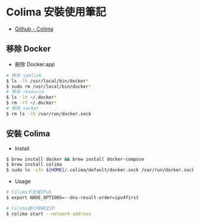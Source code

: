 # Colima 安裝使用筆記

- [Github - Colima](https://github.com/abiosoft/colima)

## 移除 Docker
- 刪除 Docker.app
```bash
# 移除 symlink
$ ls -lh /usr/local/bin/docker*
$ sudo rm /usr/local/bin/docker*
# 移除 resource
$ ls -lh ~/.docker*
$ rm -rf ~/.docker*
# 移除 socket
$ rm ls -lh /var/run/docker.sock
```

## 安裝 Colima
- Install
```bash
$ brew install docker && brew install docker-compose
$ brew install colima
$ sudo ln -sfn ${HOME}/.colima/default/docker.sock /var/run/docker.sock
```
- Usage
```bash
# Colima不支援IPv6
$ export NODE_OPTIONS=--dns-result-order=ipv4first

# Colima運行時綁定IP
$ colima start --network-address
```